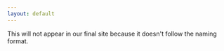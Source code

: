 ```yaml
---
layout: default
---
```

This will not appear in our final site because it doesn't follow the naming format.
